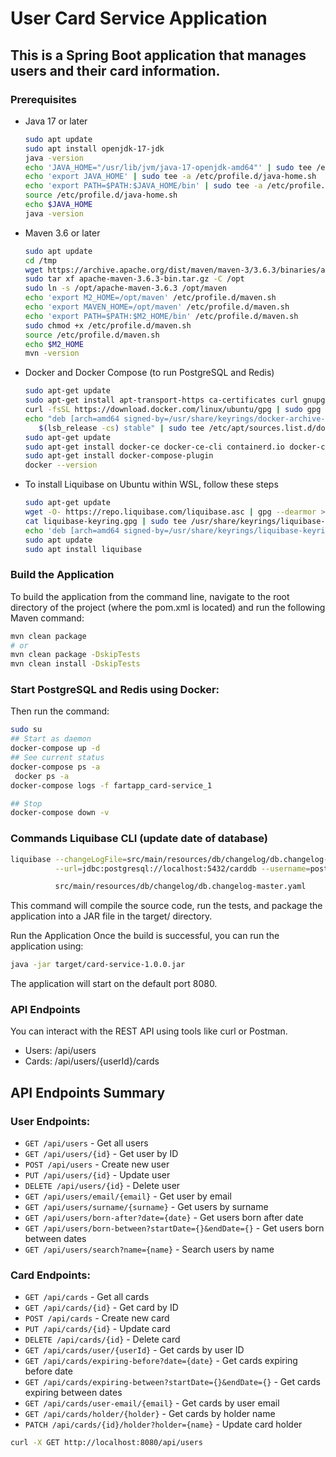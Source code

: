 # User Card Service Application
## This is a Spring Boot application that manages users and their card information.

### Prerequisites
- Java 17 or later
  ```sh WSL
  sudo apt update
  sudo apt install openjdk-17-jdk
  java -version
  echo 'JAVA_HOME="/usr/lib/jvm/java-17-openjdk-amd64"' | sudo tee /etc/profile.d/java-home.sh
  echo 'export JAVA_HOME' | sudo tee -a /etc/profile.d/java-home.sh
  echo 'export PATH=$PATH:$JAVA_HOME/bin' | sudo tee -a /etc/profile.d/java-home.sh
  source /etc/profile.d/java-home.sh
  echo $JAVA_HOME
  java -version
  ```

- Maven 3.6 or later
  ```sh WSL
  sudo apt update
  cd /tmp
  wget https://archive.apache.org/dist/maven/maven-3/3.6.3/binaries/apache-maven-3.6.3-bin.tar.gz
  sudo tar xf apache-maven-3.6.3-bin.tar.gz -C /opt
  sudo ln -s /opt/apache-maven-3.6.3 /opt/maven
  echo 'export M2_HOME=/opt/maven' /etc/profile.d/maven.sh
  echo 'export MAVEN_HOME=/opt/maven' /etc/profile.d/maven.sh
  echo 'export PATH=$PATH:$M2_HOME/bin' /etc/profile.d/maven.sh
  sudo chmod +x /etc/profile.d/maven.sh
  source /etc/profile.d/maven.sh
  echo $M2_HOME
  mvn -version
  ```

- Docker and Docker Compose (to run PostgreSQL and Redis)
  ```sh WSL
  sudo apt-get update
  sudo apt-get install apt-transport-https ca-certificates curl gnupg lsb-release
  curl -fsSL https://download.docker.com/linux/ubuntu/gpg | sudo gpg --dearmor -o /usr/share/keyrings/docker-archive-keyring.gpg
  echo "deb [arch=amd64 signed-by=/usr/share/keyrings/docker-archive-keyring.gpg] https://download.docker.com/linux/ubuntu \
     $(lsb_release -cs) stable" | sudo tee /etc/apt/sources.list.d/docker.list > /dev/null
  sudo apt-get update
  sudo apt-get install docker-ce docker-ce-cli containerd.io docker-compose
  sudo apt-get install docker-compose-plugin
  docker --version
  ```

- To install Liquibase on Ubuntu within WSL, follow these steps
  ```sh
  sudo apt-get update
  wget -O- https://repo.liquibase.com/liquibase.asc | gpg --dearmor > liquibase-keyring.gpg && \
  cat liquibase-keyring.gpg | sudo tee /usr/share/keyrings/liquibase-keyring.gpg > /dev/null && \
  echo 'deb [arch=amd64 signed-by=/usr/share/keyrings/liquibase-keyring.gpg] https://repo.liquibase.com stable main' | sudo tee /etc/apt/sources.list.d/liquibase.list
  sudo apt update
  sudo apt install liquibase
  ```

### Build the Application
To build the application from the command line, navigate to the root directory of the project (where the pom.xml is located) and run the following Maven command:

```sh
mvn clean package
# or
mvn clean package -DskipTests
mvn clean install -DskipTests
```

### Start PostgreSQL and Redis using Docker:
Then run the command:

```sh WSL
sudo su
## Start as daemon
docker-compose up -d
## See current status
docker-compose ps -a
 docker ps -a
docker-compose logs -f fartapp_card-service_1

## Stop
docker-compose down -v
```

### Commands Liquibase CLI (update date of database)

```bash
liquibase --changeLogFile=src/main/resources/db/changelog/db.changelog-master.yaml \
          --url=jdbc:postgresql://localhost:5432/carddb --username=postgres --password=password update

          src/main/resources/db/changelog/db.changelog-master.yaml
```

This command will compile the source code, run the tests, and package the application into a JAR file in the target/ directory.

Run the Application
Once the build is successful, you can run the application using:

```sh
java -jar target/card-service-1.0.0.jar
```

The application will start on the default port 8080.

### API Endpoints
You can interact with the REST API using tools like curl or Postman.

- Users: /api/users
- Cards: /api/users/{userId}/cards

## API Endpoints Summary

### User Endpoints:
- `GET /api/users` - Get all users
- `GET /api/users/{id}` - Get user by ID
- `POST /api/users` - Create new user
- `PUT /api/users/{id}` - Update user
- `DELETE /api/users/{id}` - Delete user
- `GET /api/users/email/{email}` - Get user by email
- `GET /api/users/surname/{surname}` - Get users by surname
- `GET /api/users/born-after?date={date}` - Get users born after date
- `GET /api/users/born-between?startDate={}&endDate={}` - Get users born between dates
- `GET /api/users/search?name={name}` - Search users by name

### Card Endpoints:
- `GET /api/cards` - Get all cards
- `GET /api/cards/{id}` - Get card by ID
- `POST /api/cards` - Create new card
- `PUT /api/cards/{id}` - Update card
- `DELETE /api/cards/{id}` - Delete card
- `GET /api/cards/user/{userId}` - Get cards by user ID
- `GET /api/cards/expiring-before?date={date}` - Get cards expiring before date
- `GET /api/cards/expiring-between?startDate={}&endDate={}` - Get cards expiring between dates
- `GET /api/cards/user-email/{email}` - Get cards by user email
- `GET /api/cards/holder/{holder}` - Get cards by holder name
- `PATCH /api/cards/{id}/holder?holder={name}` - Update card holder


```sh
curl -X GET http://localhost:8080/api/users
```
